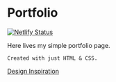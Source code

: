 # Portfolio

[![Netlify Status](https://api.netlify.com/api/v1/badges/8988d28c-79da-4e1b-b0eb-a79d403251de/deploy-status)](https://app.netlify.com/sites/competent-elion-8f52b4/deploys)

Here lives my simple portfolio page.

`Created with just HTML & CSS.`

[Design Inspiration](http://collectui.com/designers/fuviz/portfolio)
